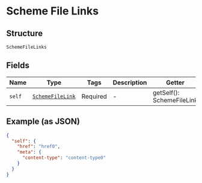 
# Scheme File Links

## Structure

`SchemeFileLinks`

## Fields

| Name | Type | Tags | Description | Getter | Setter |
|  --- | --- | --- | --- | --- | --- |
| `self` | [`SchemeFileLink`](../../doc/models/scheme-file-link.md) | Required | - | getSelf(): SchemeFileLink | setSelf(SchemeFileLink self): void |

## Example (as JSON)

```json
{
  "self": {
    "href": "href0",
    "meta": {
      "content-type": "content-type0"
    }
  }
}
```

